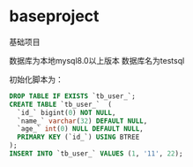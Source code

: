 # baseproject
基础项目

数据库为本地mysql8.0以上版本  数据库名为testsql 

初始化脚本为：

```sql
DROP TABLE IF EXISTS `tb_user_`;
CREATE TABLE `tb_user_`  (
  `id_` bigint(0) NOT NULL,
  `name_` varchar(32) DEFAULT NULL,
  `age_` int(0) NULL DEFAULT NULL,
  PRIMARY KEY (`id_`) USING BTREE
);
INSERT INTO `tb_user_` VALUES (1, '11', 22);
```

